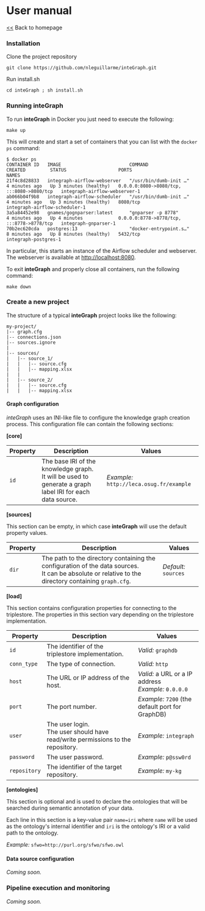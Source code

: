 # User manual

[<<](index.md) Back to homepage

### Installation

Clone the project repository
``` console
git clone https://github.com/nleguillarme/inteGraph.git
```
Run install.sh
``` console
cd inteGraph ; sh install.sh
```

### Running inteGraph

To run **inteGraph** in Docker you just need to execute the following:
``` console
make up
```
This will create and start a set of containers that you can list with the `docker ps` command:
``` console
$ docker ps
CONTAINER ID   IMAGE                         COMMAND                  CREATED         STATUS                   PORTS                                       NAMES
21f4c8d28833   integraph-airflow-webserver   "/usr/bin/dumb-init …"   4 minutes ago   Up 3 minutes (healthy)   0.0.0.0:8080->8080/tcp, :::8080->8080/tcp   integraph-airflow-webserver-1
ab066b04f9b8   integraph-airflow-scheduler   "/usr/bin/dumb-init …"   4 minutes ago   Up 3 minutes (healthy)   8080/tcp                                    integraph-airflow-scheduler-1
3a5a84452e98   gnames/gognparser:latest      "gnparser -p 8778"       4 minutes ago   Up 4 minutes             0.0.0.0:8778->8778/tcp, :::8778->8778/tcp   integraph-gnparser-1
70b2ec620cda   postgres:13                   "docker-entrypoint.s…"   8 minutes ago   Up 8 minutes (healthy)   5432/tcp                                    integraph-postgres-1
```
In particular, this starts an instance of the Airflow scheduler and webserver. The webserver is available at [http://localhost:8080](http://localhost:8080).

To exit **inteGraph** and properly close all containers, run the following command:
``` console
make down
```

### Create a new project

The structure of a typical **inteGraph** project looks like the following:

``` console
my-project/
|-- graph.cfg
|-- connections.json
|-- sources.ignore
|
|-- sources/
|   |-- source_1/
|   |   |-- source.cfg
|   |   |-- mapping.xlsx
|   |   
|   |-- source_2/
|   |   |-- source.cfg
|   |   |-- mapping.xlsx
```

#### Graph configuration

*inteGraph* uses an INI-like file to configure the knowledge graph creation process. This configuration file can contain the following sections:

**[core]**

| Property | Description | Values
| --- | --- | --- |
| `id` | The base IRI of the knowledge graph.<br />It will be used to generate a graph label IRI for each data source. | *Example:* `http://leca.osug.fr/example` |

**[sources]**

This section can be empty, in which case **inteGraph** will use the default property values.

| Property | Description | Values
| --- | --- | --- |
| `dir` | The path to the directory containing the configuration of the data sources.<br /> It can be absolute or relative to the directory containing `graph.cfg`. | *Default:* `sources` |

**[load]**

This section contains configuration properties for connecting to the triplestore. The properties in this section vary depending on the triplestore implementation.

| Property | Description | Values
| --- | --- | --- |
| `id`         | The identifier of the triplestore implementation. | *Valid:* `graphdb` |
| `conn_type`  | The type of connection. | *Valid:* `http` |
| `host`       | The URL or IP address of the host. | *Valid:* a URL or a IP address <br /> *Example:* `0.0.0.0` |
| `port`       | The port number. | *Example:* `7200` (the default port for GraphDB) |
| `user`       | The user login. <br /> The user should have read/write permissions to the repository. | *Example:* `integraph` |
| `password`   | The user password.   | *Example:* `p@ssw0rd` |
| `repository` | The identifier of the target repository. | *Example:* `my-kg` |

**[ontologies]**

This section is optional and is used to declare the ontologies that will be searched during semantic annotation of your data. 

Each line in this section is a key-value pair `name=iri` where `name` will be used as the ontology's internal identifier and `iri` is the ontology's IRI or a valid path to the ontology.

*Example:* `sfwo=http://purl.org/sfwo/sfwo.owl`

#### Data source configuration

*Coming soon.*

### Pipeline execution and monitoring

*Coming soon.*
